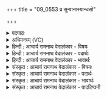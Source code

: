 +++
title = "09_0553 प्र सुन्वानास्यान्धसो"

+++
<details><summary>पदपाठः</summary>

प्र꣢। सु꣣न्वाना꣡य꣢। अ꣡न्ध꣢꣯सः। म꣡र्तः꣢꣯। न। व꣣ष्ट। त꣢त्। व꣡चः꣢꣯। अ꣡प꣢꣯। श्वा꣡न꣢꣯म्। अ꣣राध꣡स꣢म्। अ꣣। राध꣡स꣢म्। ह꣣त꣢। म꣣ख꣢म्। न। भृ꣡ग꣢꣯वः। ५५३।
</details>

<details><summary>अधिमन्त्रम् (VC)</summary>

- पवमानः सोमः
- प्रजापतिर्वैश्वामित्रो वाच्यो वा
- अनुष्टुप्
- गान्धारः
- पावमानं काण्डम्
</details>

<details><summary>हिन्दी : आचार्य रामनाथ वेदालंकार - विषयः</summary>

अगले मन्त्र में कहा गया है कि कैसे मनुष्य को समाज से बहिष्कृत करना चाहिए।
</details>

<details><summary>हिन्दी : आचार्य रामनाथ वेदालंकार - पदार्थः</summary>

पदार्थान्वयभाषाः -  (अन्धसः) सोमरस के (सुन्वानाय) अभिषुत करनेवाले अर्थात् सोमयाग, समाजसेवा और प्रभुभक्ति करनेवाले जन के लिए, जो (मर्तः) मनुष्य (तत्) उस प्रशंसात्मक (वचः) वचन को (न प्र वष्ट) नहीं कहना चाहता, उस (अराधसम्) अयज्ञसेवी, असमाजसेवी और अप्रभुसेवी तथा (श्वानम्) श्वान के समान लोभी, अपना ही पेट भरनेवाले मनुष्य को (अपहत) दूर कर दो, (न) जैसे (भृगवः) तपस्वी लोग (मखम्) चंचलता को दूर करते हैं, अथवा (न) जैसे (भृगवः) तेजस्वी राजपुरुष (मखम्) मखासुर को अर्थात् यज्ञ का ढ़ोंग रचनेवाले को दण्डित करते हैं ॥९॥ ‘श्वानम्’ में साध्यवसानालक्षणामूलक अतिशयोक्ति अलङ्कार है। निरुक्त की पद्धति से ‘श्वानम्’ में लुप्तोपमा, अर्थोपमा या व्यङ्ग्योपमा है, जैसा कि निरुक्त (३।१८) में लुप्तोपमा के प्रसङ्ग में कहा है कि श्वा और काक निन्दा अर्थ में लुप्तोपमा के रुप में आते हैं। ‘मखं न भृगवः’ में उपमालङ्कार है ॥९॥
</details>

<details><summary>हिन्दी : आचार्य रामनाथ वेदालंकार - भावार्थः</summary>

भावार्थभाषाः -  परमेश्वरद्रोही, यज्ञद्रोही, समाजद्रोही और श्वान के समान विषयलोभी जन को समाज से बहिष्कृत कर देना चाहिए ॥९॥ इस दशति में परमात्मारूप सोम तथा परमात्मजन्य ब्रह्मानन्द रस की प्राप्ति का उपाय वर्णित होने से इस दशति के विषय की पूर्व दशति के विषय के साथ संगति है ॥ षष्ठ प्रपाठक में द्वितीय अर्ध की प्रथम दशति समाप्त ॥ पञ्चम अध्याय में अष्टम खण्ड समाप्त ॥
</details>

<details><summary>संस्कृत : आचार्य रामनाथ वेदालंकार - विषयः</summary>

अथ कीदृशो जनः समाजाद् बहिष्कार्य इत्याह।
</details>

<details><summary>संस्कृत : आचार्य रामनाथ वेदालंकार - पदार्थः</summary>

पदार्थान्वयभाषाः -  (अन्धसः) सोमरसस्य। द्वितीयार्थे षष्ठी। (सुन्वानाय) अभिषवं कुर्वते, सोमयागपरायणाय समाजसेवापरायणाय प्रभुभक्तिपरायणाय वा जनाय, यः (मर्तः) मनुष्यः (तत्) प्रशंसात्मकम् (वचः) वचनम् (न प्र वष्ट) न कामयते, तस्य प्रशंसां न करोति, प्रत्युत तस्मै द्रुह्यतीत्यर्थः। वश कान्तौ अदादिः, आत्मनेपदं छान्दसम्। लडर्थे लङ्, अडागमाभावः। तम् (अराधसम्२) यज्ञस्य, समाजस्य, परमेश्वरस्य च अनाराधकम् (श्वानम्३) श्ववृत्तिं लोभपरायणं स्वोदरंभरिं जनम् (अप हत) दूरीकुरुत। हन्तेर्लोटि मध्यमबहुवचने रूपम्। संहितायाम् ‘द्व्यचोऽतस्तिङः अ० ६।३।१३५’ इत दीर्घः। (न) यथा (भृगवः) तपस्विनो जनाः। भृज्जति तपसा शरीरमिति भृगुः। भ्रस्ज पाके धातोः ‘प्रथिम्रदिभ्रस्जां सम्प्रसारणं सलोपश्च। उ० १।२८’ इति कु प्रत्ययः सम्प्रसारणं सकारलोपश्च। (मखम्४) चाञ्चल्यम् अपघ्नन्ति तद्वत्। मख गत्यर्थः, भ्वादिः। यद्वा मखो मखासुरः, छद्मयज्ञो नरः, तं भृगवः तेजस्विनो राजपुरुषाः यथा अपघ्नन्ति दण्डयन्ति तद्वदित्यर्थोऽध्यवसेयः ॥९॥५ ‘श्वानम्’ इत्यत्र साध्यवसानलक्षणामूलोऽतिशयोक्तिरलङ्कारः। निरुक्तपद्धत्या तु लुप्तोपमाऽर्थोपमा व्यङ्ग्योपमा वा, यथाह यास्काचार्यः—“अथ लुप्तोपमान्यर्थोपमानीत्याचक्षते। सिंहो व्याघ्र इति पूजायाम्, श्वा काक इति कुत्सायाम् (निरु० ३।१८)” इति। ‘मखं न भृगवः’ इत्यत्रोपमालङ्कारः ॥९॥
</details>

<details><summary>संस्कृत : आचार्य रामनाथ वेदालंकार - भावार्थः</summary>

भावार्थभाषाः -  परमेश्वरद्रोही, यज्ञद्रोही, समाजद्रोही, श्ववद् विषयलुब्धो जनः समाजाद् बहिष्कार्यः ॥९॥ अत्र परमात्मसोमस्य तज्जन्यब्रह्मानन्दरससोमस्य च प्राप्त्युपायवर्णनादेतद्दशत्यर्थस्य पूर्वदशत्यर्थेन सह संगतिरस्ति ॥ इति षष्ठे प्रपाठके द्वितीयार्धे प्रथमा दशतिः ॥ इति पञ्चमेऽध्यायेऽष्टमः खण्डः ॥
</details>

<details><summary>संस्कृत : आचार्य रामनाथ वेदालंकार - पादटिप्पनी</summary>

टिप्पणी:   १. ऋ० ९।१०१।१३, एकः प्रजापतिरेव ऋषिः। ‘प्र सुन्वानस्यान्धसो मर्तो न वृत तद्वचः’ इति पाठः। साम० ७७४, १३८६। २. अराधसम् असमृद्धिहेतुककर्माणम्—इति भ०। ३. श्वानम् श्वानमिव अराधसम्—इति वि०। ४. ‘अमघमिव यथा अमघम् अदातारं यज्ञे न प्रवेशयन्ति तद्वत् भृगवः दीप्ताः यूयं हे मदीयाः जनाः’ इति भरतव्याख्यानं तु पदपाठविरुद्धं स्वरविरुद्धं च। ५. इन्द्रोऽपि मखस्य शिरश्छिनत्ति—त्वं मखस्य दोधतः शिरोऽव त्वचोऽभरः (ऋ० १०।१७१।२)। सायणमते तु ‘यथा पुरा अराधसं मखम् एतन्नामानं भृगवोऽपहतवन्तः तथा अपहतेत्यर्थः।’
</details>
